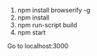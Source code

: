 1) npm install browserify -g 
2) npm install
3) npm run-script build
4) npm start

Go to localhost:3000